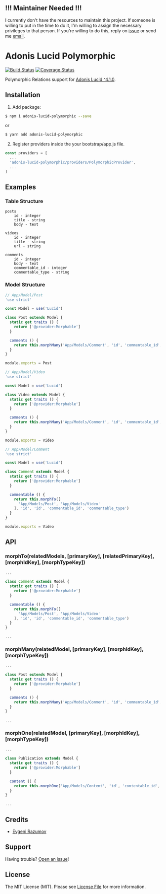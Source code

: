 ## !!! Maintainer Needed !!!

I currently don't have the resources to maintain this project. If someone is willing to put in the time to do it, I'm willing to assign the necessary privileges to that person. If you're willing to do this, reply on [issue](https://github.com/enniel/adonis-lucid-polymorphic/issues/13) or send me [email](mailto:razumov.evgeni@gmail.com).


# Adonis Lucid Polymorphic

[![Build Status](https://travis-ci.org/enniel/adonis-lucid-polymorphic.svg?branch=master)](https://travis-ci.org/enniel/adonis-lucid-polymorphic)
[![Coverage Status](https://coveralls.io/repos/github/enniel/adonis-lucid-polymorphic/badge.svg)](https://coveralls.io/github/enniel/adonis-lucid-polymorphic)

Polymorphic Relations support for [Adonis Lucid ^4.1.0](http://adonisjs.com/docs/4.1/lucid).

## Installation

1. Add package:

```bash
$ npm i adonis-lucid-polymorphic --save
```
or

```bash
$ yarn add adonis-lucid-polymorphic
```

2. Register providers inside the your bootstrap/app.js file.

```js
const providers = [
  ...
  'adonis-lucid-polymorphic/providers/PolymorphicProvider',
  ...
]
```
## Examples

### Table Structure

```
posts
    id - integer
    title - string
    body - text

videos
    id - integer
    title - string
    url - string

comments
    id - integer
    body - text
    commentable_id - integer
    commentable_type - string
```

### Model Structure

```js
// App/Model/Post
'use strict'

const Model = use('Lucid')

class Post extends Model {
  static get traits () {
    return ['@provider:Morphable']
  }

  comments () {
    return this.morphMany('App/Models/Comment', 'id', 'commentable_id', 'commentable_type')
  }
}

module.exports = Post
```

```js
// App/Model/Video
'use strict'

const Model = use('Lucid')

class Video extends Model {
  static get traits () {
    return ['@provider:Morphable']
  }

  comments () {
    return this.morphMany('App/Models/Comment', 'id', 'commentable_id', 'commentable_type')
  }
}

module.exports = Video
```

```js
// App/Model/Comment
'use strict'

const Model = use('Lucid')

class Comment extends Model {
  static get traits () {
    return ['@provider:Morphable']
  }

  commentable () {
    return this.morphTo([
      'App/Models/Post', 'App/Models/Video'
    ], 'id', 'id', 'commentable_id', 'commentable_type')
  }
}

module.exports = Video
```

## API

### morphTo(relatedModels, [primaryKey], [relatedPrimaryKey], [morphIdKey], [morphTypeKey])

```js
...

class Comment extends Model {
  static get traits () {
    return ['@provider:Morphable']
  }

  commentable () {
    return this.morphTo([
      'App/Models/Post', 'App/Models/Video'
    ], 'id', 'id', 'commentable_id', 'commentable_type')
  }
}

...
```

### morphMany(relatedModel, [primaryKey], [morphIdKey], [morphTypeKey])

```js
...

class Post extends Model {
  static get traits () {
    return ['@provider:Morphable']
  }

  comments () {
    return this.morphMany('App/Models/Comment', 'id', 'commentable_id', 'commentable_type')
  }
}

...
```

### morphOne(relatedModel, [primaryKey], [morphIdKey], [morphTypeKey])

```js
...

class Publication extends Model {
  static get traits () {
    return ['@provider:Morphable']
  }

  content () {
    return this.morphOne('App/Models/Content', 'id', 'contentable_id', 'contentable_type')
  }
}

...
```

## Credits

- [Evgeni Razumov](https://github.com/enniel)

## Support

Having trouble? [Open an issue](https://github.com/enniel/adonis-lucid-polymorphic/issues/new)!

## License

The MIT License (MIT). Please see [License File](LICENSE.md) for more information.
